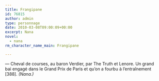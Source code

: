```yaml
---
title: Frangipane
id: 76815
author: admin
type: personnage
date: 2010-03-08T09:00:09+00:00
excerpt: Nana
novel:
  - nana
rm_character_name_main: Frangipane

---
```

— Cheval de courses, au baron Verdier, par The Truth et Lenore. Un grand bai engagé dans le Grand Prix de Paris et qu&rsquo;on a fourbu à l&rsquo;entraînement [388]. _(Nana.)_